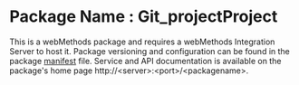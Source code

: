 # Package Name : Git_projectProject
This is a webMethods package and requires a webMethods Integration Server to host it. Package versioning and configuration can be found in the package [manifest](./Git_projectProject/manifest.v3) file. Service and API documentation is available on the package's home page http://&lt;server&gt;:&lt;port&gt;/&lt;packagename>.